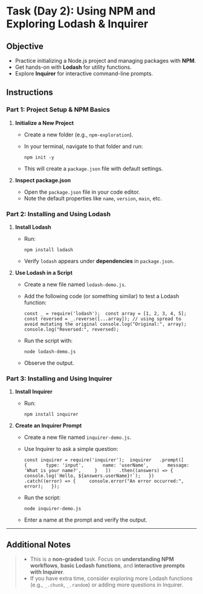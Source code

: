 # Task (Day 2): Using NPM and Exploring Lodash & Inquirer

## Objective

- Practice initializing a Node.js project and managing packages with **NPM**.
- Get hands-on with **Lodash** for utility functions.
- Explore **Inquirer** for interactive command-line prompts.

## Instructions

### Part 1: Project Setup & NPM Basics

1. **Initialize a New Project**

   - Create a new folder (e.g., `npm-exploration`).
   - In your terminal, navigate to that folder and run:

     `npm init -y`

   - This will create a `package.json` file with default settings.

2. **Inspect package.json**
   - Open the `package.json` file in your code editor.
   - Note the default properties like `name`, `version`, `main`, etc.

### Part 2: Installing and Using Lodash

1. **Install Lodash**

   - Run:

     `npm install lodash`

   - Verify `lodash` appears under **dependencies** in `package.json`.

2. **Use Lodash in a Script**

   - Create a new file named `lodash-demo.js`.
   - Add the following code (or something similar) to test a Lodash function:

     `const _ = require('lodash');  const array = [1, 2, 3, 4, 5]; const reversed = _.reverse([...array]); // using spread to avoid mutating the original console.log("Original:", array); console.log("Reversed:", reversed);`

   - Run the script with:

     `node lodash-demo.js`

   - Observe the output.

### Part 3: Installing and Using Inquirer

1. **Install Inquirer**

   - Run:

     `npm install inquirer`

2. **Create an Inquirer Prompt**

   - Create a new file named `inquirer-demo.js`.
   - Use Inquirer to ask a simple question:

     `` const inquirer = require('inquirer');  inquirer   .prompt([     {       type: 'input',       name: 'userName',       message: 'What is your name?',     }   ])   .then((answers) => {     console.log(`Hello, ${answers.userName}!`);   })   .catch((error) => {     console.error("An error occurred:", error);   }); ``

   - Run the script:

     `node inquirer-demo.js`

   - Enter a name at the prompt and verify the output.

---

## Additional Notes

> - This is a **non-graded** task. Focus on **understanding NPM workflows**, **basic Lodash functions**, and **interactive prompts with Inquirer**.
> - If you have extra time, consider exploring more Lodash functions (e.g., `_.chunk`, `_.random`) or adding more questions in Inquirer.
